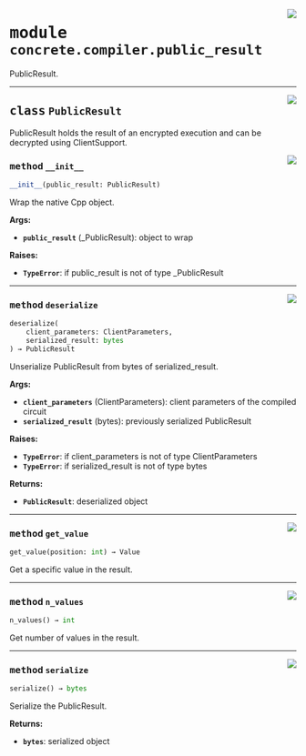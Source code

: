 <!-- markdownlint-disable -->

<a href="../../tempdirectoryforapidocs/.venvtrash/lib/python3.10/site-packages/concrete/compiler/public_result.py#L0"><img align="right" style="float:right;" src="https://img.shields.io/badge/-source-cccccc?style=flat-square"></a>

# <kbd>module</kbd> `concrete.compiler.public_result`
PublicResult. 



---

<a href="../../tempdirectoryforapidocs/.venvtrash/lib/python3.10/site-packages/concrete/compiler/public_result.py#L17"><img align="right" style="float:right;" src="https://img.shields.io/badge/-source-cccccc?style=flat-square"></a>

## <kbd>class</kbd> `PublicResult`
PublicResult holds the result of an encrypted execution and can be decrypted using ClientSupport. 

<a href="../../tempdirectoryforapidocs/.venvtrash/lib/python3.10/site-packages/concrete/compiler/public_result.py#L20"><img align="right" style="float:right;" src="https://img.shields.io/badge/-source-cccccc?style=flat-square"></a>

### <kbd>method</kbd> `__init__`

```python
__init__(public_result: PublicResult)
```

Wrap the native Cpp object. 



**Args:**
 
 - <b>`public_result`</b> (_PublicResult):  object to wrap 



**Raises:**
 
 - <b>`TypeError`</b>:  if public_result is not of type _PublicResult 




---

<a href="../../tempdirectoryforapidocs/.venvtrash/lib/python3.10/site-packages/concrete/compiler/public_result.py#L55"><img align="right" style="float:right;" src="https://img.shields.io/badge/-source-cccccc?style=flat-square"></a>

### <kbd>method</kbd> `deserialize`

```python
deserialize(
    client_parameters: ClientParameters,
    serialized_result: bytes
) → PublicResult
```

Unserialize PublicResult from bytes of serialized_result. 



**Args:**
 
 - <b>`client_parameters`</b> (ClientParameters):  client parameters of the compiled circuit 
 - <b>`serialized_result`</b> (bytes):  previously serialized PublicResult 



**Raises:**
 
 - <b>`TypeError`</b>:  if client_parameters is not of type ClientParameters 
 - <b>`TypeError`</b>:  if serialized_result is not of type bytes 



**Returns:**
 
 - <b>`PublicResult`</b>:  deserialized object 

---

<a href="../../tempdirectoryforapidocs/.venvtrash/lib/python3.10/site-packages/concrete/compiler/public_result.py#L41"><img align="right" style="float:right;" src="https://img.shields.io/badge/-source-cccccc?style=flat-square"></a>

### <kbd>method</kbd> `get_value`

```python
get_value(position: int) → Value
```

Get a specific value in the result. 

---

<a href="../../tempdirectoryforapidocs/.venvtrash/lib/python3.10/site-packages/concrete/compiler/public_result.py#L35"><img align="right" style="float:right;" src="https://img.shields.io/badge/-source-cccccc?style=flat-square"></a>

### <kbd>method</kbd> `n_values`

```python
n_values() → int
```

Get number of values in the result. 

---

<a href="../../tempdirectoryforapidocs/.venvtrash/lib/python3.10/site-packages/concrete/compiler/public_result.py#L47"><img align="right" style="float:right;" src="https://img.shields.io/badge/-source-cccccc?style=flat-square"></a>

### <kbd>method</kbd> `serialize`

```python
serialize() → bytes
```

Serialize the PublicResult. 



**Returns:**
 
 - <b>`bytes`</b>:  serialized object 


